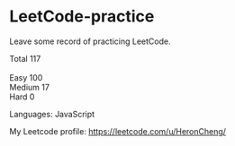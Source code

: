 # LeetCode-practice
Leave some record of practicing LeetCode.

Total 117
<br>
<br>
Easy 100 
<br>
Medium 17 
<br>
Hard 0 
 
Languages: JavaScript

My Leetcode profile: https://leetcode.com/u/HeronCheng/
